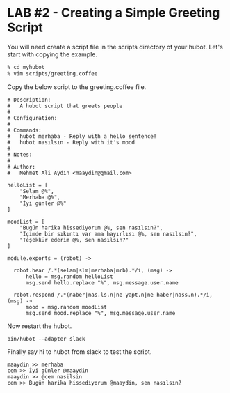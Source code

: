 LAB #2 - Creating a Simple Greeting Script
==================================

You will need create a script file in the scripts directory of your hubot. Let's start with copying the example.

```bash
% cd myhubot
% vim scripts/greeting.coffee
```

Copy the below script to the greeting.coffee file.
```
# Description:
#   A hubot script that greets people
#
# Configuration:
#
# Commands:
#   hubot merhaba - Reply with a hello sentence!
#   hubot nasılsın - Reply with it's mood
#
# Notes:
#
# Author:
#   Mehmet Ali Aydın <maaydin@gmail.com>

helloList = [
    "Selam @%",
    "Merhaba @%",
    "İyi günler @%"
]

moodList = [
    "Bugün harika hissediyorum @%, sen nasılsın?",
    "İçimde bir sıkıntı var ama hayırlısı @%, sen nasılsın?",
    "Teşekkür ederim @%, sen nasılsın?"
]

module.exports = (robot) ->

  robot.hear /.*(selam|slm|merhaba|mrb).*/i, (msg) ->
      hello = msg.random helloList
      msg.send hello.replace "%", msg.message.user.name

  robot.respond /.*(naber|nas.ls.n|ne yapt.n|ne haber|nass.n).*/i, (msg) ->
      mood = msg.random moodList
      msg.send mood.replace "%", msg.message.user.name
```
Now restart the hubot.

```
bin/hubot --adapter slack
```

Finally say hi to hubot from slack to test the script.
```
maaydin >> merhaba
cem >> İyi günler @maaydin
maaydin >> @cem nasilsin
cem >> Bugün harika hissediyorum @maaydin, sen nasılsın?
```